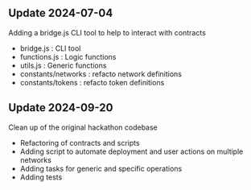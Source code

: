 ## Update 2024-07-04

Adding a bridge.js CLI tool to help to interact with contracts

- bridge.js : CLI tool
- functions.js : Logic functions
- utils.js : Generic functions
- constants/networks : refacto network definitions
- constants/tokens : refacto token definitions

## Update 2024-09-20

Clean up of the original hackathon codebase

- Refactoring of contracts and scripts
- Adding script to automate deployment and user actions on multiple networks
- Adding tasks for generic and specific operations
- Adding tests
